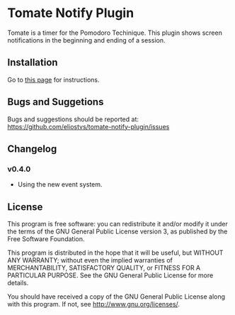 Tomate Notify Plugin
====================

Tomate is a timer for the Pomodoro Techinique. 
This plugin shows screen notifications in the beginning and ending of a session.

Installation
------------

Go to [this page](https://github.com/eliostvs/tomate-gtk) for instructions.

Bugs and Suggetions
-------------------

Bugs and suggestions should be reported at: https://github.com/eliostvs/tomate-notify-plugin/issues

Changelog
---------

### v0.4.0

- Using the new event system.

License
-------

This program is free software: you can redistribute it and/or modify it
under the terms of the GNU General Public License version 3, as published
by the Free Software Foundation.

This program is distributed in the hope that it will be useful, but
WITHOUT ANY WARRANTY; without even the implied warranties of
MERCHANTABILITY, SATISFACTORY QUALITY, or FITNESS FOR A PARTICULAR
PURPOSE.  See the GNU General Public License for more details.

You should have received a copy of the GNU General Public License along
with this program.  If not, see <http://www.gnu.org/licenses/>.
